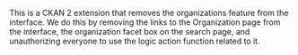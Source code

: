 This is a CKAN 2 extension that removes the organizations feature from the
interface. We do this by removing the links to the Organization page from
the interface, the organization facet box on the search page, and unauthorizing
everyone to use the logic action function related to it.

